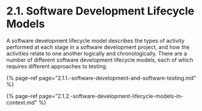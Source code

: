 # 2.1. Software Development Lifecycle Models

A software development lifecycle model describes the types of activity performed at each stage in a software development project, and how the activities relate to one another logically and chronologically. There are a number of different software development lifecycle models, each of which requires different approaches to testing.

{% page-ref page="2.1.1.-software-development-and-software-testing.md" %}

{% page-ref page="2.1.2.-software-development-lifecycle-models-in-context.md" %}



